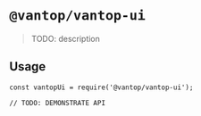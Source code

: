 # `@vantop/vantop-ui`

> TODO: description

## Usage

```
const vantopUi = require('@vantop/vantop-ui');

// TODO: DEMONSTRATE API
```
